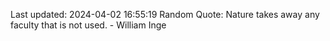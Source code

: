 Last updated: 2024-04-02 16:55:19
Random Quote: Nature takes away any faculty that is not used. - William Inge